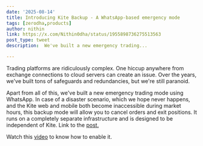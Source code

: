 ```yaml
---
date: '2025-08-14'
title: Introducing Kite Backup - A WhatsApp-based emergency mode
tags: [zerodha,products]
author: nithin
link: https://x.com/Nithin0dha/status/1955898736275513563
post_type: tweet
description:  We've built a new emergency trading...

---
```

Trading platforms are ridiculously complex. One hiccup anywhere from exchange connections to cloud servers can create an issue. Over the years, we've built tons of safeguards and redundancies, but we're still paranoid.

Apart from all of this, we've built a new emergency trading mode using WhatsApp. In case of a disaster scenario, which we hope never happens, and the Kite web and mobile both become inaccessible during market hours, this backup mode will allow you to cancel orders and exit positions. It runs on a completely separate infrastructure and is designed to be independent of Kite. Link to the [post.](https://zerodha.com/z-connect/kite/introducing-kite-backup-a-whatsapp-based-emergency-mode)

Watch this [video](https://youtu.be/jLJSbQVCgj8?si=80gCdKV0gfxwk3QI) to know how to enable it.
